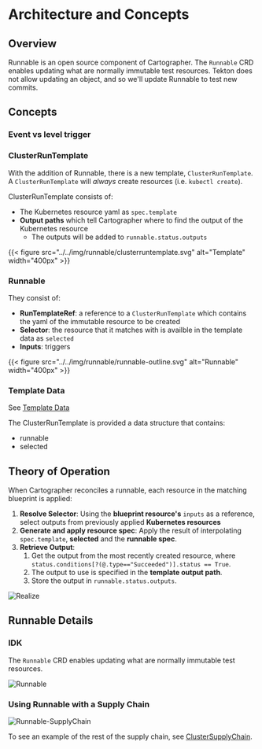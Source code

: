 # Architecture and Concepts

## Overview

Runnable is an open source component of Cartographer. The `Runnable` CRD enables updating what are normally
immutable test resources. Tekton does not allow updating an object, and so we'll update Runnable to
test new commits.

## Concepts
### Event vs level trigger

### ClusterRunTemplate
With the addition of Runnable, there is a new template, `ClusterRunTemplate`. A `ClusterRunTemplate` will _always_
create resources (i.e. `kubectl create`).

ClusterRunTemplate consists of:
* The Kubernetes resource yaml as `spec.template`
* **Output paths** which tell Cartographer where to find the output of the Kubernetes resource
  * The outputs will be added to `runnable.status.outputs`

  
{{< figure src="../../img/runnable/clusterruntemplate.svg" alt="Template" width="400px" >}}

### Runnable
They consist of:
* **RunTemplateRef**: a reference to a `ClusterRunTemplate` which contains the yaml of the immutable resource to be
created
* **Selector**: the resource that it matches with is availble in the template data as `selected`
* **Inputs**: triggers

{{< figure src="../../img/runnable/runnable-outline.svg" alt="Runnable" width="400px" >}}

### Template Data
See [Template Data](templating#template-data)

The ClusterRunTemplate is provided a data structure that contains:
- runnable
- selected


## Theory of Operation

When Cartographer reconciles a runnable, each resource in the matching blueprint is applied:

1. **Resolve Selector**: Using the **blueprint resource's** `inputs` as a reference, select outputs from previously applied **Kubernetes resources**
2. **Generate and apply resource spec**: Apply the result of interpolating `spec.template`, **selected** and the **runnable spec**. 
3. **Retrieve Output**: 
   1. Get the output from the most recently created resource, where `status.conditions[?(@.type=="Succeeded")].status == True`.
   2. The output to use is specified in the **template output path**. 
   3. Store the output in `runnable.status.outputs`.

![Realize](../../img/runnable/runnable-realize-new.jpg)
<!-- https://miro.com/app/board/uXjVOeb8u5o=/ -->


## Runnable Details
### IDK
The `Runnable` CRD enables updating what are normally immutable test resources.

![Runnable](../../img/runnable/runnable-new.jpg)

### Using Runnable with a Supply Chain

![Runnable-SupplyChain](../../img/runnable/runnable-supplychain-new.jpg)

To see an example of the rest of the supply chain, see [ClusterSupplyChain](../architecture#clustersupplychain).
